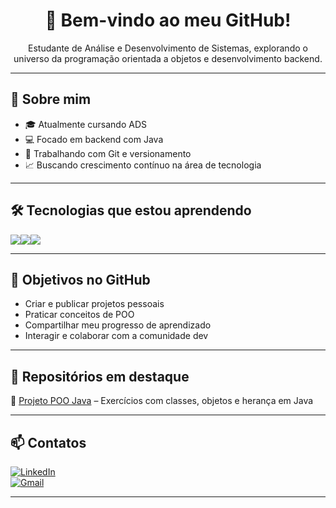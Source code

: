 <h1 align="center">👋 Bem-vindo ao meu GitHub!</h1>

<p align="center">Estudante de Análise e Desenvolvimento de Sistemas, explorando o universo da programação orientada a objetos e desenvolvimento backend.</p>

---

## 🧠 Sobre mim
- 🎓 Atualmente cursando ADS  
- 💻 Focado em backend com Java  
- 🔧 Trabalhando com Git e versionamento  
- 📈 Buscando crescimento contínuo na área de tecnologia  

---

## 🛠️ Tecnologias que estou aprendendo
<div style="display: flex; flex-direction: row;">
  <img src="https://img.shields.io/badge/Java-ED8B00?style=for-the-badge&logo=java&logoColor=white"/>
  <img src="https://img.shields.io/badge/Git-F05032?style=for-the-badge&logo=git&logoColor=white"/>
  <img src="https://img.shields.io/badge/OOP-4B8BBE?style=for-the-badge"/>
</div>

---

## 📌 Objetivos no GitHub
- Criar e publicar projetos pessoais  
- Praticar conceitos de POO  
- Compartilhar meu progresso de aprendizado  
- Interagir e colaborar com a comunidade dev  

---

## 📂 Repositórios em destaque
🔹 [Projeto POO Java](https://github.com/teteusxhs/projeto-poo-java) – Exercícios com classes, objetos e herança em Java  

---

## 📫 Contatos
[![LinkedIn](https://img.shields.io/badge/LinkedIn-%230077B5?style=for-the-badge&logo=linkedin&logoColor=white)](https://www.linkedin.com/in/matheusdomingostec)  
[![Gmail](https://img.shields.io/badge/Gmail-D14836?style=for-the-badge&logo=gmail&logoColor=white)](mailto:matheusdomingos.tec@gmail.com)


---
